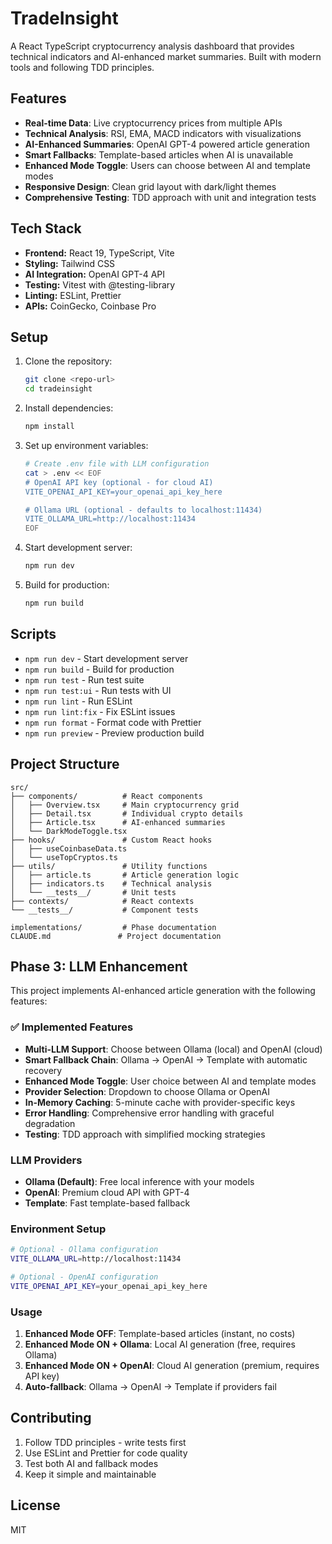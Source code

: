 # TradeInsight

A React TypeScript cryptocurrency analysis dashboard that provides technical indicators and AI-enhanced market summaries. Built with modern tools and following TDD principles.

## Features

- **Real-time Data**: Live cryptocurrency prices from multiple APIs
- **Technical Analysis**: RSI, EMA, MACD indicators with visualizations
- **AI-Enhanced Summaries**: OpenAI GPT-4 powered article generation
- **Smart Fallbacks**: Template-based articles when AI is unavailable
- **Enhanced Mode Toggle**: Users can choose between AI and template modes
- **Responsive Design**: Clean grid layout with dark/light themes
- **Comprehensive Testing**: TDD approach with unit and integration tests

## Tech Stack

- **Frontend:** React 19, TypeScript, Vite
- **Styling:** Tailwind CSS
- **AI Integration:** OpenAI GPT-4 API
- **Testing:** Vitest with @testing-library
- **Linting:** ESLint, Prettier
- **APIs:** CoinGecko, Coinbase Pro

## Setup

1. Clone the repository:

   ```bash
   git clone <repo-url>
   cd tradeinsight
   ```

2. Install dependencies:

   ```bash
   npm install
   ```

3. Set up environment variables:
   ```bash
   # Create .env file with LLM configuration
   cat > .env << EOF
   # OpenAI API key (optional - for cloud AI)
   VITE_OPENAI_API_KEY=your_openai_api_key_here
   
   # Ollama URL (optional - defaults to localhost:11434)
   VITE_OLLAMA_URL=http://localhost:11434
   EOF
   ```

4. Start development server:

   ```bash
   npm run dev
   ```

5. Build for production:
   ```bash
   npm run build
   ```

## Scripts

- `npm run dev` - Start development server
- `npm run build` - Build for production
- `npm run test` - Run test suite
- `npm run test:ui` - Run tests with UI
- `npm run lint` - Run ESLint
- `npm run lint:fix` - Fix ESLint issues
- `npm run format` - Format code with Prettier
- `npm run preview` - Preview production build

## Project Structure

```
src/
├── components/          # React components
│   ├── Overview.tsx     # Main cryptocurrency grid
│   ├── Detail.tsx       # Individual crypto details
│   ├── Article.tsx      # AI-enhanced summaries
│   └── DarkModeToggle.tsx
├── hooks/               # Custom React hooks
│   ├── useCoinbaseData.ts
│   └── useTopCryptos.ts
├── utils/               # Utility functions
│   ├── article.ts       # Article generation logic
│   ├── indicators.ts    # Technical analysis
│   └── __tests__/       # Unit tests
├── contexts/            # React contexts
└── __tests__/           # Component tests

implementations/         # Phase documentation
CLAUDE.md               # Project documentation
```

## Phase 3: LLM Enhancement

This project implements AI-enhanced article generation with the following features:

### ✅ Implemented Features
- **Multi-LLM Support**: Choose between Ollama (local) and OpenAI (cloud)
- **Smart Fallback Chain**: Ollama → OpenAI → Template with automatic recovery
- **Enhanced Mode Toggle**: User choice between AI and template modes
- **Provider Selection**: Dropdown to choose Ollama or OpenAI
- **In-Memory Caching**: 5-minute cache with provider-specific keys
- **Error Handling**: Comprehensive error handling with graceful degradation
- **Testing**: TDD approach with simplified mocking strategies

### LLM Providers
- **Ollama (Default)**: Free local inference with your models
- **OpenAI**: Premium cloud API with GPT-4
- **Template**: Fast template-based fallback

### Environment Setup
```bash
# Optional - Ollama configuration
VITE_OLLAMA_URL=http://localhost:11434

# Optional - OpenAI configuration  
VITE_OPENAI_API_KEY=your_openai_api_key_here
```

### Usage
1. **Enhanced Mode OFF**: Template-based articles (instant, no costs)
2. **Enhanced Mode ON + Ollama**: Local AI generation (free, requires Ollama)
3. **Enhanced Mode ON + OpenAI**: Cloud AI generation (premium, requires API key)
4. **Auto-fallback**: Ollama → OpenAI → Template if providers fail

## Contributing

1. Follow TDD principles - write tests first
2. Use ESLint and Prettier for code quality
3. Test both AI and fallback modes
4. Keep it simple and maintainable

## License

MIT
